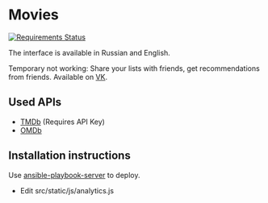 # Movies

[![Requirements Status](https://requires.io/github/desecho/movies/requirements.svg?branch=master)](https://requires.io/github/desecho/movies/requirements/?branch=master)

The interface is available in Russian and English.

Temporary not working: Share your lists with friends, get recommendations from friends. Available on [VK](http://vk.com/app3504693_2912142).

## Used APIs
* [TMDb](http://www.themoviedb.org/) (Requires API Key)
* [OMDb](http://www.omdbapi.com/)

## Installation instructions

Use [ansible-playbook-server](https://github.com/desecho/ansible-playbook-server) to deploy.

* Edit src/static/js/analytics.js
